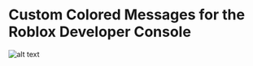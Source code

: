 # Custom Colored Messages for the Roblox Developer Console

![alt text](https://cdn.discordapp.com/attachments/839732651803803659/922287788479643658/2ABE7E3F-E419-4DA1-8E03-35C4FBF54F4F.jpg)
